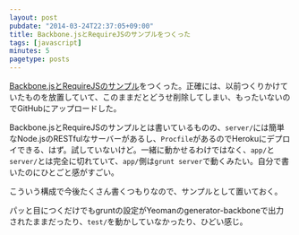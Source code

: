 ```yaml
---
layout: post
pubdate: "2014-03-24T22:37:05+09:00"
title: Backbone.jsとRequireJSのサンプルをつくった
tags: [javascript]
minutes: 5
pagetype: posts
---
```

[Backbone.jsとRequireJSのサンプル][bouzuya/backbone-requirejs-example]をつくった。正確には、以前つくりかけていたものを放置していて、このままだとどうせ削除してしまい、もったいないのでGitHubにアップロードした。

Backbone.jsとRequireJSのサンプルとは書いているものの、`server/`には簡単なNode.jsのRESTfulなサーバーがあるし、`Procfile`があるのでHerokuにデプロイできる、はず。試していないけど。一緒に動かせるわけではなく、`app/`と`server/`とは完全に切れていて、`app/`側は`grunt server`で動くみたい。自分で書いたのにひとごと感がすごい。

こういう構成で今後たくさん書くつもりなので、サンプルとして置いておく。

パッと目につくだけでもgruntの設定がYeomanのgenerator-backboneで出力されたままだったり、`test/`を動かしていなかったり、ひどい感じ。

[bouzuya/backbone-requirejs-example]: https://github.com/bouzuya/backbone-requirejs-example
